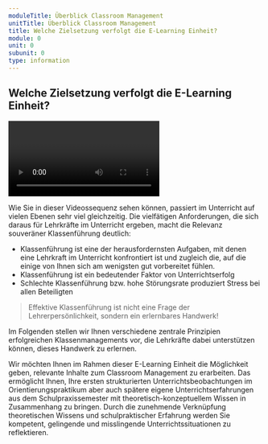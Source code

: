 ```yaml
---
moduleTitle: Überblick Classroom Management
unitTitle: Überblick Classroom Management
title: Welche Zielsetzung verfolgt die E-Learning Einheit?
module: 0
unit: 0
subunit: 0
type: information
---
```


## Welche Zielsetzung verfolgt die E-Learning Einheit?

<video name="/videos/WiCa_Fall_1_131114.mp4"></video>


Wie Sie in dieser Videossequenz sehen können, passiert im Unterricht auf vielen Ebenen sehr viel gleichzeitig. Die vielfätigen Anforderungen, die sich daraus für Lehrkräfte im Unterricht ergeben, macht die Relevanz souveräner Klassenführung deutlich: 

* Klassenführung ist eine der herausfordernsten Aufgaben, mit denen eine Lehrkraft im Unterricht konfrontiert ist und zugleich die, auf die einige von Ihnen sich am wenigsten gut vorbereitet fühlen. 
* Klassenführung ist ein bedeutender Faktor von Unterrichtserfolg
* Schlechte Klassenführung bzw. hohe Störungsrate produziert Stress bei allen Beteiligten 

> Effektive Klassenführung ist nicht eine Frage der Lehrerpersönlichkeit, sondern ein erlernbares Handwerk! 


Im Folgenden stellen wir Ihnen verschiedene zentrale Prinzipien erfolgreichen Klassenmanagements vor, die Lehrkräfte dabei unterstützen können, dieses Handwerk zu erlernen. 

Wir möchten Ihnen im Rahmen dieser E-Learning Einheit die Möglichkeit geben, relevante Inhalte zum Classroom Management zu erarbeiten. Das ermöglicht Ihnen, Ihre ersten strukturierten Unterrichtsbeobachtungen im Orientierungspraktikum aber auch spätere eigene Unterrichtserfahrungen aus dem Schulpraxissemester mit theoretisch-konzeptuellem Wissen in Zusammenhang zu bringen. Durch die zunehmende Verknüpfung theoretischen Wissens und schulpraktischer Erfahrung werden Sie kompetent, gelingende und misslingende Unterrichtssituationen zu reflektieren.
 